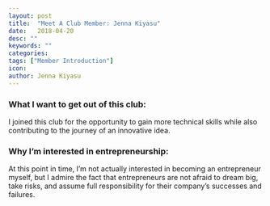 ```yaml
---
layout: post
title:  "Meet A Club Member: Jenna Kiyasu"
date:   2018-04-20
desc: ""
keywords: ""
categories:
tags: ["Member Introduction"]
icon:
author: Jenna Kiyasu
---
```


<h3>What I want to get out of this club:</h3>
I joined this club for the opportunity to gain more technical skills while also
contributing to the journey of an innovative idea.


<h3>Why I’m interested in entrepreneurship:</h3>
At this point in time, I’m not actually interested in becoming an entrepreneur myself,
but I admire the fact that entrepreneurs are not afraid to dream big, take risks,
and assume full responsibility for their company’s successes and failures.  

